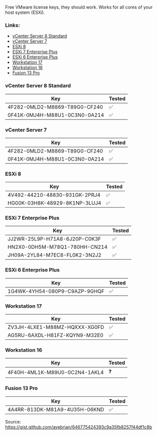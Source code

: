 Free VMware license keys, they should work. Works for all cores of your host system (ESXi).

### Links:
- [vCenter Server 8 Standard](#vcenter-server-8-standard)
- [vCenter Server 7](#vcenter-server-7)
- [ESXi 8](#esxi-8)
- [ESXi 7 Enterprise Plus](#esxi-7-enterprise-plus)
- [ESXi 6 Enterprise Plus](#esxi-6-enterprise-plus)
- [Workstation 17](#workstation-17)
- [Workstation 16](#workstation-16)
- [Fusion 13 Pro](#fusion-13-pro)

### vCenter Server 8 Standard
| Key                                           | Tested  |
|-----------------------------------------------|---------|
| 4F282-0MLD2-M8869-T89G0-CF240                 | ✅       |
| 0F41K-0MJ4H-M88U1-0C3N0-0A214                 | ✅       |

### vCenter Server 7
| Key                                           | Tested  |
|-----------------------------------------------|---------|
| 4F282-0MLD2-M8869-T89G0-CF240                 | ✅       |
| 0F41K-0MJ4H-M88U1-0C3N0-0A214                 | ✅       |

### ESXi 8
| Key                                           | Tested  |
|-----------------------------------------------|---------|
| 4V492-44210-48830-931GK-2PRJ4                 | ✅       |
| HG00K-03H8K-48929-8K1NP-3LUJ4                 | ✅       |

### ESXi 7 Enterprise Plus
| Key                                           | Tested  |
|-----------------------------------------------|---------|
| JJ2WR-25L9P-H71A8-6J20P-C0K3F                 | ✅       |
| HN2X0-0DH5M-M78Q1-780HH-CN214                 | ✅       |
| JH09A-2YL84-M7EC8-FL0K2-3N2J2                 | ✅       |

### ESXi 6 Enterprise Plus
| Key                                           | Tested  |
|-----------------------------------------------|---------|
| 1G4WK-4YH54-080P9-C9AZP-9GHQF                 | ✅       |

### Workstation 17
| Key                                           | Tested  |
|-----------------------------------------------|---------|
| ZV3JH-4LXE1-M88MZ-HQXXX-XG0FD                 | ✅       |
| AG5RU-6AXDL-H81FZ-KQYN9-M32E0                 | ✅       |

### Workstation 16
| Key                                           | Tested  |
|-----------------------------------------------|---------|
| 4F40H-4ML1K-M89U0-0C2N4-1AKL4                 | ❓       |

### Fusion 13 Pro
| Key                                           | Tested  |
|-----------------------------------------------|---------|
| 4A4RR-813DK-M81A9-4U35H-06KND                 | ✅       |


Source: https://gist.github.com/ayebrian/646775424393c9a35fb8257f44df1c8b